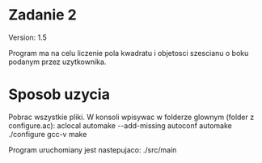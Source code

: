 # Zadanie 2
Version: 1.5

Program ma na celu liczenie pola kwadratu i objetosci szescianu o boku podanym przez uzytkownika.

# Sposob uzycia
Pobrac wszystkie pliki.
W konsoli wpisywac w folderze glownym (folder z configure.ac):
	aclocal
	automake --add-missing
	autoconf
	automake
	./configure
	gcc-v
	make

Program uruchomiany jest nastepujaco:
	./src/main


